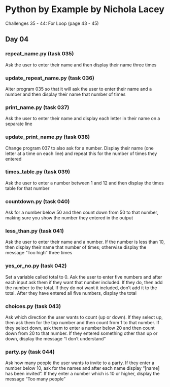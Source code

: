 # **Python by Example by Nichola Lacey**
Challenges 35 - 44: For Loop (page 43 - 45)

## **Day 04**
### **repeat_name.py (task 035)**
Ask the user to enter their name and then display their name three times

### **update_repeat_name.py (task 036)**
Alter program 035 so that it will ask the user to enter their name and a number and then display their name that number of times

### **print_name.py (task 037)**
Ask the user to enter their name and display each letter in their name on a separate line

### **update_print_name.py (task 038)**
Change program 037 to also ask for a number. Display their name (one letter at a time on each line) and repeat this for the number of times they entered

### **times_table.py (task 039)**
Ask the user to enter a number between 1 and 12 and then display the times table for that number

### **countdown.py (task 040)**
Ask for a number below 50 and then count down from 50 to that number, making sure you show the number they entered in the output

### **less_than.py (task 041)**
Ask the user to enter their name and a number. If the number is less than 10, then display their name that number of times; otherwise display the message “Too high” three times

### **yes_or_no.py (task 042)**
Set a variable called total to 0. Ask the user to enter five numbers and after each input ask them if they want that number included. If they do, then add the number to the total. If they do not want it included, don’t add it to the total. After they have entered all five numbers, display the total

### **choices.py (task 043)**
Ask which direction the user wants to count (up or down). If they select up, then ask them for the top number and then count from 1 to that number. If they select down, ask them to enter a number below 20 and then count down from 20 to that number. If they entered something other than up or down, display the message “I don’t understand”

### **party.py (task 044)**
Ask how many people the user wants to invite to a party. If they enter a number below 10, ask for the names and after each name display “[name] has been invited”. If they enter a number which is 10 or higher, display the message “Too many people”
